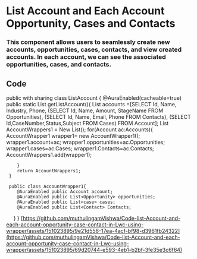 # List Account and Each Account Opportunity, Cases and Contacts

### This component allows users to seamlessly create new accounts, opportunities, cases, contacts, and view created accounts. In each account, we can see the associated opportunities, cases, and contacts.

## Code

public with sharing class ListAccount { 
    @AuraEnabled(cacheable=true)
     public static List<AccountWrapper1> getListAccount(){
        List<Account> accounts =[SELECT Id, Name, Industry, Phone,
        (SELECT Id, Name, Amount, StageName FROM Opportunities),
        (SELECT Id, Name, Email, Phone FROM Contacts),
        (SELECT Id,CaseNumber,Status,Subject FROM Cases)
         FROM Account];
        List<AccountWrapper1> AccountWrappers1 = New List<AccountWrapper1>();
        for(Account ac:Accounts){
            AccountWrapper1 wrapper1= new AccountWrapper1();
            wrapper1.account=ac;
            wrapper1.opportunities=ac.Opportunities;
            wrapper1.cases=ac.Cases;
            wrapper1.Contacts=ac.Contacts;
            AccountWrappers1.add(wrapper1);

        }
        return AccountWrappers1;
     }

     public class AccountWrapper1{
        @AuraEnabled public Account account;
        @AuraEnabled public List<Opportunity> opportunities;
        @AuraEnabled public List<case> cases;
        @AuraEnabled public List<Contact> Contacts;
     }
}
[https://github.com/muthulingamVishwa/Code-list-Account-and-each-account-opportunity-case-contact-in-Lwc-using-wrapper/assets/151023895/9e21d556-17ea-4acf-bf98-d3961fb24322](https://github.com/muthulingamVishwa/Code-list-Account-and-each-account-opportunity-case-contact-in-Lwc-using-wrapper/assets/151023895/69d20744-e593-4eb1-b2bf-3fe35e3c6f64)

